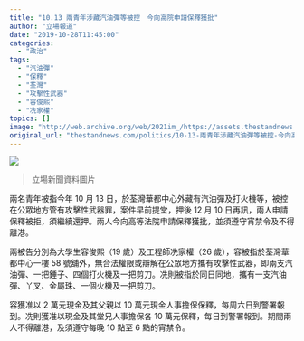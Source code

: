 ```yaml
---
title: "10.13 兩青年涉藏汽油彈等被控　今向高院申請保釋獲批"
author: "立場報道"
date: "2019-10-28T11:45:00"
categories:
  - "政治"
tags:
  - "汽油彈"
  - "保釋"
  - "荃灣"
  - "攻擊性武器"
  - "容俊熙"
  - "冼家權"
topics: []
image: "http://web.archive.org/web/2021im_/https://assets.thestandnews.com/media/photos/71071646_10156633042522544_2386692667594506240_o_SkYma20copy_ee4qB.png"
original_url: "thestandnews.com/politics/10-13-兩青年涉藏汽油彈等被控-今向高院申請保釋獲批"
---
```

![](http://web.archive.org/web/2021im_/https://assets.thestandnews.com/media/photos/71071646_10156633042522544_2386692667594506240_o_SkYma20copy_ee4qB.png)
> 立場新聞資料圖片

兩名青年被指今年 10 月 13 日，於荃灣華都中心外藏有汽油彈及打火機等，被控在公眾地方管有攻擊性武器罪，案件早前提堂，押後 12 月 10 日再訊，兩人申請保釋被拒，須繼續還押。兩人今向高等法院申請保釋獲批，並須遵守宵禁令及不得離港。

兩被告分別為大學生容俊熙（19 歲）及工程師冼家權（26 歲），容被指於荃灣華都中心一樓 58 號舖外，無合法權限或辯解在公眾地方攜有攻擊性武器，即兩支汽油彈、一把錘子、四個打火機及一把剪刀。冼則被指於同日同地，攜有一支汽油彈、丫叉、金屬珠、一個火機及一把剪刀。

容獲准以 2 萬元現金及其父親以 10 萬元現金人事擔保保釋，每周六日到警署報到。冼則獲准以現金及其堂兄人事擔保各 10 萬元保釋，每日到警署報到。期間兩人不得離港，及須遵守每晚 10 點至 6 點的宵禁令。
